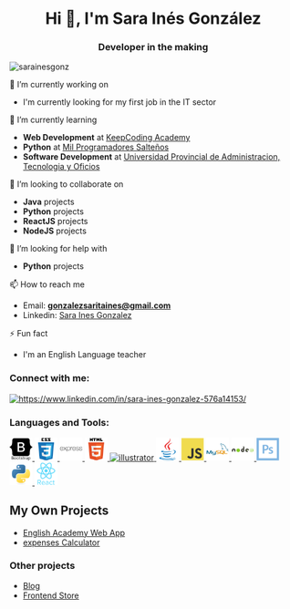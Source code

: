 <h1 align="center">Hi 👋, I'm Sara Inés González</h1>
<h3 align="center">Developer in the making</h3>

<p align="left"> <img src="https://komarev.com/ghpvc/?username=sarainesgonz&label=Profile%20views&color=0e75b6&style=flat" alt="sarainesgonz" /> </p>

🔭 I’m currently working on 
- I'm currently looking for my first job in the IT sector


🌱 I’m currently learning 
- **Web Development** at [KeepCoding Academy](https://keepcoding.io/nuestros-bootcamps/mujeres-glovo/)
- **Python** at [Mil Programadores Salteños](http://plataforma.milprogramadores.com.ar/course/3/about)
- **Software Development** at [Universidad Provincial de Administracion, Tecnologia y Oficios](http://inscripciones.upateco.edu.ar/oferta-academica/carrera-en-salta/tecnicatura-universitaria-en-desarrollo-de-software/398/971)


👯 I’m looking to collaborate on 
- **Java** projects
- **Python** projects
- **ReactJS** projects
- **NodeJS** projects


🤝 I’m looking for help with 
- **Python** projects


📫 How to reach me 
- Email: **gonzalezsaritaines@gmail.com**
- Linkedin: [Sara Ines Gonzalez](https://www.linkedin.com/in/sara-ines-gonzalez-576a14153/)


⚡ Fun fact 
- I'm an English Language teacher


<h3 align="left">Connect with me:</h3>
<p align="left">
<a href="https://www.linkedin.com/in/sara-ines-gonzalez-576a14153/" target="blank"><img align="center" src="https://raw.githubusercontent.com/rahuldkjain/github-profile-readme-generator/master/src/images/icons/Social/linked-in-alt.svg" alt="https://www.linkedin.com/in/sara-ines-gonzalez-576a14153/" height="30" width="40" /></a>
</p>

<h3 align="left">Languages and Tools:</h3>
<p align="left"> <a href="https://getbootstrap.com" target="_blank" rel="noreferrer"> <img src="https://raw.githubusercontent.com/devicons/devicon/master/icons/bootstrap/bootstrap-plain-wordmark.svg" alt="bootstrap" width="40" height="40"/> </a> <a href="https://www.w3schools.com/css/" target="_blank" rel="noreferrer"> <img src="https://raw.githubusercontent.com/devicons/devicon/master/icons/css3/css3-original-wordmark.svg" alt="css3" width="40" height="40"/> </a> <a href="https://expressjs.com" target="_blank" rel="noreferrer"> <img src="https://raw.githubusercontent.com/devicons/devicon/master/icons/express/express-original-wordmark.svg" alt="express" width="40" height="40"/> </a> <a href="https://www.w3.org/html/" target="_blank" rel="noreferrer"> <img src="https://raw.githubusercontent.com/devicons/devicon/master/icons/html5/html5-original-wordmark.svg" alt="html5" width="40" height="40"/> </a> <a href="https://www.adobe.com/in/products/illustrator.html" target="_blank" rel="noreferrer"> <img src="https://www.vectorlogo.zone/logos/adobe_illustrator/adobe_illustrator-icon.svg" alt="illustrator" width="40" height="40"/> </a> <a href="https://www.java.com" target="_blank" rel="noreferrer"> <img src="https://raw.githubusercontent.com/devicons/devicon/master/icons/java/java-original.svg" alt="java" width="40" height="40"/> </a> <a href="https://developer.mozilla.org/en-US/docs/Web/JavaScript" target="_blank" rel="noreferrer"> <img src="https://raw.githubusercontent.com/devicons/devicon/master/icons/javascript/javascript-original.svg" alt="javascript" width="40" height="40"/> </a> <a href="https://www.mysql.com/" target="_blank" rel="noreferrer"> <img src="https://raw.githubusercontent.com/devicons/devicon/master/icons/mysql/mysql-original-wordmark.svg" alt="mysql" width="40" height="40"/> </a> <a href="https://nodejs.org" target="_blank" rel="noreferrer"> <img src="https://raw.githubusercontent.com/devicons/devicon/master/icons/nodejs/nodejs-original-wordmark.svg" alt="nodejs" width="40" height="40"/> </a> <a href="https://www.photoshop.com/en" target="_blank" rel="noreferrer"> <img src="https://raw.githubusercontent.com/devicons/devicon/master/icons/photoshop/photoshop-line.svg" alt="photoshop" width="40" height="40"/> </a> <a href="https://www.python.org" target="_blank" rel="noreferrer"> <img src="https://raw.githubusercontent.com/devicons/devicon/master/icons/python/python-original.svg" alt="python" width="40" height="40"/> </a> <a href="https://reactjs.org/" target="_blank" rel="noreferrer"> <img src="https://raw.githubusercontent.com/devicons/devicon/master/icons/react/react-original-wordmark.svg" alt="react" width="40" height="40"/> </a> </p>

## **My Own Projects**
- [English Academy Web App](https://bigappleinstitutefront.herokuapp.com/)
- [expenses Calculator](https://sarainesgonz.github.io/Control-de-Gastos---JS-desde-navegador---Bootcamp-KeepCoding-Glovo/)

### Other projects
- [Blog](https://saraproyectosweb3.netlify.app)
- [Frontend Store](https://saraproyectosweb2.netlify.app/nosotros.html)
